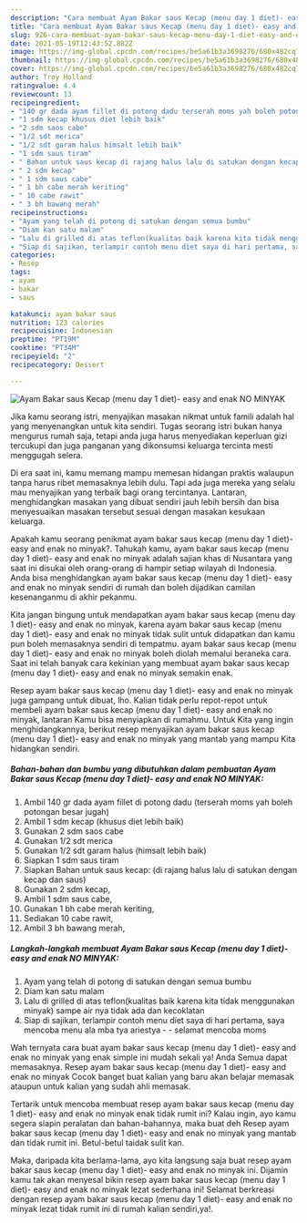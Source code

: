 ```yaml
---
description: "Cara membuat Ayam Bakar saus Kecap (menu day 1 diet)- easy and enak NO MINYAK Sederhana dan Mudah Dibuat"
title: "Cara membuat Ayam Bakar saus Kecap (menu day 1 diet)- easy and enak NO MINYAK Sederhana dan Mudah Dibuat"
slug: 926-cara-membuat-ayam-bakar-saus-kecap-menu-day-1-diet-easy-and-enak-no-minyak-sederhana-dan-mudah-dibuat
date: 2021-05-19T12:43:52.882Z
image: https://img-global.cpcdn.com/recipes/be5a61b3a3698276/680x482cq70/ayam-bakar-saus-kecap-menu-day-1-diet-easy-and-enak-no-minyak-foto-resep-utama.jpg
thumbnail: https://img-global.cpcdn.com/recipes/be5a61b3a3698276/680x482cq70/ayam-bakar-saus-kecap-menu-day-1-diet-easy-and-enak-no-minyak-foto-resep-utama.jpg
cover: https://img-global.cpcdn.com/recipes/be5a61b3a3698276/680x482cq70/ayam-bakar-saus-kecap-menu-day-1-diet-easy-and-enak-no-minyak-foto-resep-utama.jpg
author: Troy Holland
ratingvalue: 4.4
reviewcount: 13
recipeingredient:
- "140 gr dada ayam fillet di potong dadu terserah moms yah boleh potongan besar jugah"
- "1 sdm kecap khusus diet lebih baik"
- "2 sdm saos cabe"
- "1/2 sdt merica"
- "1/2 sdt garam halus himsalt lebih baik"
- "1 sdm saus tiram"
- " Bahan untuk saus kecap di rajang halus lalu di satukan dengan kecap dan saus"
- " 2 sdm kecap"
- " 1 sdm saus cabe"
- " 1 bh cabe merah keriting"
- " 10 cabe rawit"
- " 3 bh bawang merah"
recipeinstructions:
- "Ayam yang telah di potong di satukan dengan semua bumbu"
- "Diam kan satu malam"
- "Lalu di grilled di atas teflon(kualitas baik karena kita tidak menggunakan minyak) sampe air nya tidak ada dan kecoklatan"
- "Siap di sajikan, terlampir contoh menu diet saya di hari pertama, saya mencoba menu ala mba tya ariestya   selamat mencoba moms"
categories:
- Resep
tags:
- ayam
- bakar
- saus

katakunci: ayam bakar saus 
nutrition: 123 calories
recipecuisine: Indonesian
preptime: "PT19M"
cooktime: "PT34M"
recipeyield: "2"
recipecategory: Dessert

---
```



![Ayam Bakar saus Kecap (menu day 1 diet)- easy and enak NO MINYAK](https://img-global.cpcdn.com/recipes/be5a61b3a3698276/680x482cq70/ayam-bakar-saus-kecap-menu-day-1-diet-easy-and-enak-no-minyak-foto-resep-utama.jpg)

Jika kamu seorang istri, menyajikan masakan nikmat untuk famili adalah hal yang menyenangkan untuk kita sendiri. Tugas seorang istri bukan hanya mengurus rumah saja, tetapi anda juga harus menyediakan keperluan gizi tercukupi dan juga panganan yang dikonsumsi keluarga tercinta mesti menggugah selera.

Di era  saat ini, kamu memang mampu memesan hidangan praktis walaupun tanpa harus ribet memasaknya lebih dulu. Tapi ada juga mereka yang selalu mau menyajikan yang terbaik bagi orang tercintanya. Lantaran, menghidangkan masakan yang dibuat sendiri jauh lebih bersih dan bisa menyesuaikan masakan tersebut sesuai dengan masakan kesukaan keluarga. 



Apakah kamu seorang penikmat ayam bakar saus kecap (menu day 1 diet)- easy and enak no minyak?. Tahukah kamu, ayam bakar saus kecap (menu day 1 diet)- easy and enak no minyak adalah sajian khas di Nusantara yang saat ini disukai oleh orang-orang di hampir setiap wilayah di Indonesia. Anda bisa menghidangkan ayam bakar saus kecap (menu day 1 diet)- easy and enak no minyak sendiri di rumah dan boleh dijadikan camilan kesenanganmu di akhir pekanmu.

Kita jangan bingung untuk mendapatkan ayam bakar saus kecap (menu day 1 diet)- easy and enak no minyak, karena ayam bakar saus kecap (menu day 1 diet)- easy and enak no minyak tidak sulit untuk didapatkan dan kamu pun boleh memasaknya sendiri di tempatmu. ayam bakar saus kecap (menu day 1 diet)- easy and enak no minyak boleh diolah memalui beraneka cara. Saat ini telah banyak cara kekinian yang membuat ayam bakar saus kecap (menu day 1 diet)- easy and enak no minyak semakin enak.

Resep ayam bakar saus kecap (menu day 1 diet)- easy and enak no minyak juga gampang untuk dibuat, lho. Kalian tidak perlu repot-repot untuk membeli ayam bakar saus kecap (menu day 1 diet)- easy and enak no minyak, lantaran Kamu bisa menyiapkan di rumahmu. Untuk Kita yang ingin menghidangkannya, berikut resep menyajikan ayam bakar saus kecap (menu day 1 diet)- easy and enak no minyak yang mantab yang mampu Kita hidangkan sendiri.

<!--inarticleads1-->

##### Bahan-bahan dan bumbu yang dibutuhkan dalam pembuatan Ayam Bakar saus Kecap (menu day 1 diet)- easy and enak NO MINYAK:

1. Ambil 140 gr dada ayam fillet di potong dadu (terserah moms yah boleh potongan besar jugah)
1. Ambil 1 sdm kecap (khusus diet lebih baik)
1. Gunakan 2 sdm saos cabe
1. Gunakan 1/2 sdt merica
1. Gunakan 1/2 sdt garam halus (himsalt lebih baik)
1. Siapkan 1 sdm saus tiram
1. Siapkan  Bahan untuk saus kecap: (di rajang halus lalu di satukan dengan kecap dan saus)
1. Gunakan  2 sdm kecap,
1. Ambil  1 sdm saus cabe,
1. Gunakan  1 bh cabe merah keriting,
1. Sediakan  10 cabe rawit,
1. Ambil  3 bh bawang merah,




<!--inarticleads2-->

##### Langkah-langkah membuat Ayam Bakar saus Kecap (menu day 1 diet)- easy and enak NO MINYAK:

1. Ayam yang telah di potong di satukan dengan semua bumbu
1. Diam kan satu malam
1. Lalu di grilled di atas teflon(kualitas baik karena kita tidak menggunakan minyak) sampe air nya tidak ada dan kecoklatan
1. Siap di sajikan, terlampir contoh menu diet saya di hari pertama, saya mencoba menu ala mba tya ariestya  -  - selamat mencoba moms




Wah ternyata cara buat ayam bakar saus kecap (menu day 1 diet)- easy and enak no minyak yang enak simple ini mudah sekali ya! Anda Semua dapat memasaknya. Resep ayam bakar saus kecap (menu day 1 diet)- easy and enak no minyak Cocok banget buat kalian yang baru akan belajar memasak ataupun untuk kalian yang sudah ahli memasak.

Tertarik untuk mencoba membuat resep ayam bakar saus kecap (menu day 1 diet)- easy and enak no minyak enak tidak rumit ini? Kalau ingin, ayo kamu segera siapin peralatan dan bahan-bahannya, maka buat deh Resep ayam bakar saus kecap (menu day 1 diet)- easy and enak no minyak yang mantab dan tidak rumit ini. Betul-betul taidak sulit kan. 

Maka, daripada kita berlama-lama, ayo kita langsung saja buat resep ayam bakar saus kecap (menu day 1 diet)- easy and enak no minyak ini. Dijamin kamu tak akan menyesal bikin resep ayam bakar saus kecap (menu day 1 diet)- easy and enak no minyak lezat sederhana ini! Selamat berkreasi dengan resep ayam bakar saus kecap (menu day 1 diet)- easy and enak no minyak lezat tidak rumit ini di rumah kalian sendiri,ya!.


